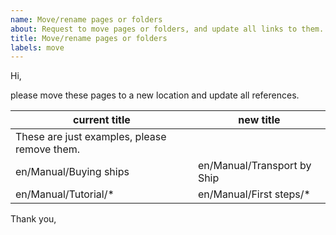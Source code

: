 ```yaml
---
name: Move/rename pages or folders
about: Request to move pages or folders, and update all links to them.
title: Move/rename pages or folders
labels: move
---
```

Hi,

please move these pages to a new location and update all references.

| current title                                   | new title                                       |
| ----------------------------------------------- | ----------------------------------------------- |
| These are just examples, please remove them.    |                                                 |
| en/Manual/Buying ships                          | en/Manual/Transport by Ship                     |
| en/Manual/Tutorial/*                            | en/Manual/First steps/*                         |

Thank you,
